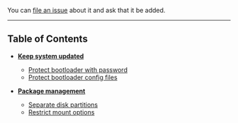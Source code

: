 You can [file an issue](https://github.com/trimstray/the-practical-linux-hardening-guide/issues) about it and ask that it be added.

---

## Table of Contents

- **[Keep system updated](#bootloader)**
  * [Protect bootloader with password](#protect-bootloader-with-password)
  * [Protect bootloader config files](#protect-bootloader-config-files)

- **[Package management](#disk-partitioning)**
  * [Separate disk partitions](#separate-disk-partitions)
  * [Restrict mount options](#restrict-mount-options)